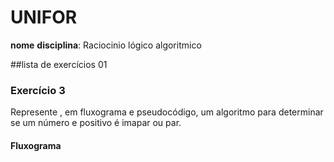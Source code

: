 # UNIFOR
**nome**
**disciplina**: Raciocinio lógico algoritmico

##lista de exercícios 01

### Exercício 3
Represente , em fluxograma e pseudocódigo, um algoritmo para determinar se um número e positivo é imapar ou par.

#### Fluxograma
 
